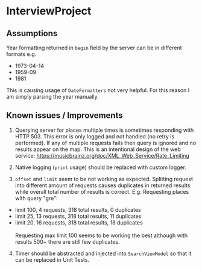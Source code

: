 # InterviewProject

## Assumptions

Year formatting returned in `begin` field by the server can be in different formats e.g.
* 1973-04-14
* 1959-09
* 1981

This is causing usage of `DateFormatters` not very helpful. For this reason I am simply parsing the year manually.

## Known issues / Improvements

1. Querying server for places multiple times is sometimes responding with HTTP 503. This error is only logged and not handled (no retry is performed). If any of multiple requests fails then query is ignored and no results appear on the map. This is an intentional design of the web service:
https://musicbrainz.org/doc/XML_Web_Service/Rate_Limiting

2. Native logging (`print` usage) should be replaced with custom logger.

3. `offset` and `limit` seem to be not working as expected. Splitting request into different amount of requests causes duplicates in returned results while overall total number of results is correct.
E.g. Requesting places with query "gre":
* limit 100, 4 requests, 318 total results, 0 duplicates
* limit 25, 13 requests, 318 total results, 11 duplicates
* limit 20, 16 requests, 318 total results, 18 duplicates
<br><br>Requesting max limit 100 seems to be working the best although with results 500+ there are still few duplicates.

4. Timer should be abstracted and injected into `SearchViewModel` so that it can be replaced in Unit Tests.